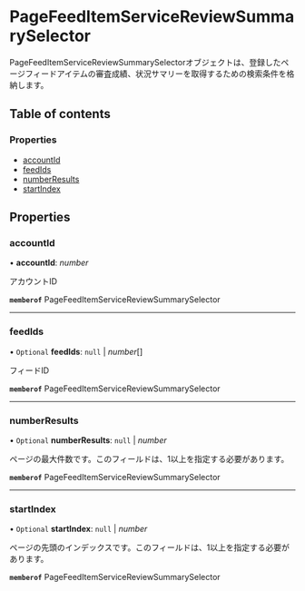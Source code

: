 # PageFeedItemServiceReviewSummarySelector


<div lang=\"ja\">PageFeedItemServiceReviewSummarySelectorオブジェクトは、登録したページフィードアイテムの審査成績、状況サマリーを取得するための検索条件を格納します。</div> 

## Table of contents

### Properties

- [accountId](pagefeeditemservicereviewsummaryselector.md#accountid)
- [feedIds](pagefeeditemservicereviewsummaryselector.md#feedids)
- [numberResults](pagefeeditemservicereviewsummaryselector.md#numberresults)
- [startIndex](pagefeeditemservicereviewsummaryselector.md#startindex)

## Properties

### accountId

• **accountId**: *number*

<div lang=\"ja\">アカウントID</div> 

**`memberof`** PageFeedItemServiceReviewSummarySelector

___

### feedIds

• `Optional` **feedIds**: ``null`` \| *number*[]

<div lang=\"ja\">フィードID</div> 

**`memberof`** PageFeedItemServiceReviewSummarySelector

___

### numberResults

• `Optional` **numberResults**: ``null`` \| *number*

<div lang=\"ja\">ページの最大件数です。このフィールドは、1以上を指定する必要があります。</div> 

**`memberof`** PageFeedItemServiceReviewSummarySelector

___

### startIndex

• `Optional` **startIndex**: ``null`` \| *number*

<div lang=\"ja\">ページの先頭のインデックスです。このフィールドは、1以上を指定する必要があります。</div> 

**`memberof`** PageFeedItemServiceReviewSummarySelector
